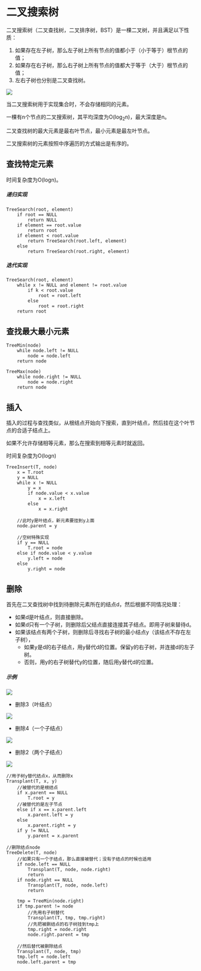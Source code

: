 # 二叉搜索树

二叉搜索树（二叉查找树，二叉排序树，BST）是一棵二叉树，并且满足以下性质：
1. 如果存在左子树，那么左子树上所有节点的值都小于（小于等于）根节点的值；
2. 如果存在右子树，那么右子树上所有节点的值都大于等于（大于）根节点的值；
3. 左右子树也分别是二叉查找树。

![](1.svg)

当二叉搜索树用于实现集合时，不会存储相同的元素。

一棵有n个节点的二叉搜索树，其平均深度为O(log<sub>2</sub>n)，最大深度是n。

二叉查找树的最大元素是最右叶节点，最小元素是最左叶节点。

二叉搜索树的元素按照中序遍历的方式输出是有序的。

## 查找特定元素

时间复杂度为O(logn)。

##### 递归实现
```
TreeSearch(root, element)
    if root == NULL
        return NULL
    if element == root.value
        return root
    if element < root.value
        return TreeSearch(root.left, element)
    else
        return TreeSearch(root.right, element)
```

##### 迭代实现
```
TreeSearch(root, element)
    while x != NULL and element != root.value
        if k < root.value
            root = root.left
        else
            root = root.right
    return root
```

## 查找最大最小元素
```
TreeMin(node)
    while node.left != NULL
        node = node.left
    return node
    
TreeMax(node)
    while node.right != NULL
        node = node.right
    return node
```

## 插入

插入的过程与查找类似，从根结点开始向下搜索，直到叶结点，然后挂在这个叶节点的合适子结点上。

如果不允许存储相等元素，那么在搜索到相等元素时就返回。

时间复杂度为O(logn)

```
TreeInsert(T, node)
    x = T.root
    y = NULL
    while x != NULL
        y = x
        if node.value < x.value
            x = x.left
        else
            x = x.right
    
    //此时y是叶结点，新元素要挂到y上面
    node.parent = y
    
    //空树特殊实现
    if y == NULL
        T.root = node
    else if node.value < y.value
        y.left = node
    else
        y.right = node
```

## 删除

首先在二叉查找树中找到待删除元素所在的结点d，然后根据不同情况处理：
- 如果d是叶结点，则直接删除。
- 如果d只有一个子树，则删除后父结点直接连接其子结点。即用子树来替待d。
- 如果该结点有两个子树，则删除后寻找右子树的最小结点y（该结点不存在左子树），
    - 如果y是d的右子结点，用y替代d的位置。保留y的右子树，并连接d的左子树。
    - 否则，用y的右子树替代y的位置，随后用y替代d的位置。

##### 示例

![](1.svg)

- 删除3（叶结点）

![](2.svg)

- 删除4（一个子结点）

![](3.svg)

- 删除2（两个子结点）

![](4.svg)

```
//用子树y替代结点x，从而删除x
Transplant(T, x, y)
    //被替代的是根结点
    if x.parent == NULL
        T.root = y
    //被替代的是左子节点
    else if x == x.parent.left
        x.parent.left = y
    else
        x.parent.right = y
    if y != NULL
        y.parent = x.parent
```

```
//删除结点node
TreeDelete(T, node)
    //如果只有一个子结点，那么直接被替代；没有子结点的时候也适用
    if node.left == NULL
        Transplant(T, node, node.right)
        return
    if node.right == NULL
        Transplant(T, node, node.left)
        return
    
    tmp = TreeMin(node.right)
    if tmp.parent != node
        //先用右子树替代
        Transplant(T, tmp, tmp.right)
        //先把被删结点的右子树挂到tmp上
        tmp.right = node.right
        node.right.parent = tmp
        
    //然后替代被删除结点
    Transplant(T, node, tmp)
    tmp.left = node.left
    node.left.parent = tmp
```